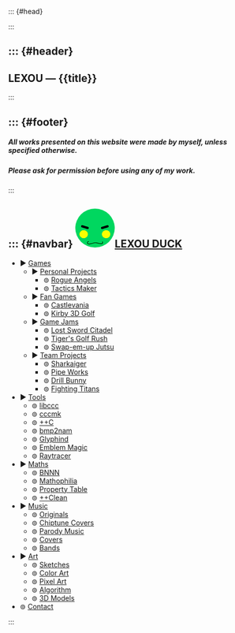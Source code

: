 <!-- This file holds HTML templates, for easy reuse across different pages -->



::: {#head}
<!-- website info -->
<title>{{title}}</title>
<meta name="description" content="{{description}}">
:::



::: {#header}
-----
LEXOU — {{title}}
-----
:::



::: {#footer}
-----
##### All works presented on this website were made by myself, unless specified otherwise.
##### Please ask for permission before using any of my work.
:::



::: {#navbar}
<img src="/assets/icon.png" class="icon" style="border-radius:50%;" />[LEXOU DUCK](/pages/index.html)
----------
<ul class="treeview">
<li> <span class="treeview_node">▶</span> <a href="/pages/games/index.html"                                  >Games             </a> <ul class="treeview nested">
<li> <span class="treeview_node">▶</span> <a href="/pages/games/personal/index.html"                         >Personal Projects </a> <ul class="treeview nested">
<li> <span class="treeview_leaf">⊚</span> <a href="/pages/games/personal/rogue_angels/index.html"            >Rogue Angels      </a> </li>
<li> <span class="treeview_leaf">⊚</span> <a href="/pages/games/personal/tactics_maker/index.html"           >Tactics Maker     </a> </li> </ul> </li>
<li> <span class="treeview_node">▶</span> <a href="/pages/games/fangames/index.html"                         >Fan Games         </a> <ul class="treeview nested">
<li> <span class="treeview_leaf">⊚</span> <a href="/pages/games/fangames/castlevania/index.html"             >Castlevania       </a> </li>
<li> <span class="treeview_leaf">⊚</span> <a href="/pages/games/fangames/kirby_golf/index.html"              >Kirby 3D Golf     </a> </li> </ul> </li>
<li> <span class="treeview_node">▶</span> <a href="/pages/games/gamejams/index.html"                         >Game Jams         </a> <ul class="treeview nested">
<li> <span class="treeview_leaf">⊚</span> <a href="/pages/games/gamejams/lost_sword_citadel/index.html"      >Lost Sword Citadel</a> </li>
<li> <span class="treeview_leaf">⊚</span> <a href="/pages/games/gamejams/tiger_woods_golf_rush/index.html"   >Tiger's Golf Rush </a> </li>
<li> <span class="treeview_leaf">⊚</span> <a href="/pages/games/gamejams/swap_jutsu/index.html"              >Swap-em-up Jutsu  </a> </li> </ul> </li>
<li> <span class="treeview_node">▶</span> <a href="/pages/games/teamprojects/index.html"                     >Team Projects     </a> <ul class="treeview nested">
<li> <span class="treeview_leaf">⊚</span> <a href="/pages/games/teamprojects/sharkaiger/index.html"          >Sharkaiger        </a> </li>
<li> <span class="treeview_leaf">⊚</span> <a href="/pages/games/teamprojects/pipe_works/index.html"          >Pipe Works        </a> </li>
<li> <span class="treeview_leaf">⊚</span> <a href="/pages/games/teamprojects/drill_bunny/index.html"         >Drill Bunny       </a> </li>
<li> <span class="treeview_leaf">⊚</span> <a href="/pages/games/teamprojects/fighting_titans/index.html"     >Fighting Titans   </a> </li> </ul> </li>
</ul> </li>
<li> <span class="treeview_node">▶</span> <a href="/pages/tools/index.html"                                  >Tools             </a> <ul class="treeview nested">
<li> <span class="treeview_leaf">⊚</span> <a href="/pages/tools/libccc/index.html"                           >libccc            </a> </li>
<li> <span class="treeview_leaf">⊚</span> <a href="/pages/tools/cccmk/index.html"                            >cccmk             </a> </li>
<li> <span class="treeview_leaf">⊚</span> <a href="/pages/tools/ccc/index.html"                              >++C               </a> </li>
<li> <span class="treeview_leaf">⊚</span> <a href="/pages/tools/bmp2nam/index.html"                          >bmp2nam           </a> </li>
<li> <span class="treeview_leaf">⊚</span> <a href="/pages/tools/glyphind/index.html"                         >Glyphind          </a> </li>
<li> <span class="treeview_leaf">⊚</span> <a href="/pages/tools/emblem_magic/index.html"                     >Emblem Magic      </a> </li>
<li> <span class="treeview_leaf">⊚</span> <a href="/pages/tools/raytracer/index.html"                        >Raytracer         </a> </li>
</ul> </li>
<li> <span class="treeview_node">▶</span> <a href="/pages/maths/index.html"                                  >Maths             </a> <ul class="treeview nested">
<li> <span class="treeview_leaf">⊚</span> <a href="/pages/maths/bnnn/index.html"                             >BNNN              </a> </li>
<li> <span class="treeview_leaf">⊚</span> <a href="/pages/maths/mathophilia/index.html"                      >Mathophilia       </a> </li>
<li> <span class="treeview_leaf">⊚</span> <a href="/pages/maths/property_table/index.html"                   >Property Table    </a> </li>
<li> <span class="treeview_leaf">⊚</span> <a href="/pages/maths/ccclean/index.html"                          >++Clean           </a> </li>
</ul> </li>
<li> <span class="treeview_node">▶</span> <a href="/pages/music/index.html"                                  >Music             </a> <ul class="treeview nested">
<li> <span class="treeview_leaf">⊚</span> <a href="/pages/music/originals/index.html"                        >Originals         </a> </li>
<li> <span class="treeview_leaf">⊚</span> <a href="/pages/music/chiptunes/index.html"                        >Chiptune Covers   </a> </li>
<li> <span class="treeview_leaf">⊚</span> <a href="/pages/music/parodies/index.html"                         >Parody Music      </a> </li>
<li> <span class="treeview_leaf">⊚</span> <a href="/pages/music/covers/index.html"                           >Covers            </a> </li>
<li> <span class="treeview_leaf">⊚</span> <a href="/pages/music/bands/index.html"                            >Bands             </a> </li>
</ul> </li>
<li> <span class="treeview_node">▶</span> <a href="/pages/art/index.html"                                    >Art               </a> <ul class="treeview nested">
<li> <span class="treeview_leaf">⊚</span> <a href="/pages/art/sketches/index.html"                           >Sketches          </a> </li>
<li> <span class="treeview_leaf">⊚</span> <a href="/pages/art/colorart/index.html"                           >Color Art         </a> </li>
<li> <span class="treeview_leaf">⊚</span> <a href="/pages/art/pixelart/index.html"                           >Pixel Art         </a> </li>
<li> <span class="treeview_leaf">⊚</span> <a href="/pages/art/algorithm/index.html"                          >Algorithm         </a> </li>
<li> <span class="treeview_leaf">⊚</span> <a href="/pages/art/models/index.html"                             >3D Models         </a> </li>
</ul> </li>
<li> <span class="treeview_leaf">⊚</span> <a href="/pages/contact.html"                                      >Contact           </a> </li>
</ul>
:::
